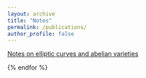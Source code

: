 ```yaml
---
layout: archive
title: "Notes"
permalink: /publications/
author_profile: false
---
```

[Notes on elliptic curves and abelian varieties](https://552jc.github.io/ljc552.github.io//publications/files/Ellabvar.pdf)


{% endfor %}
